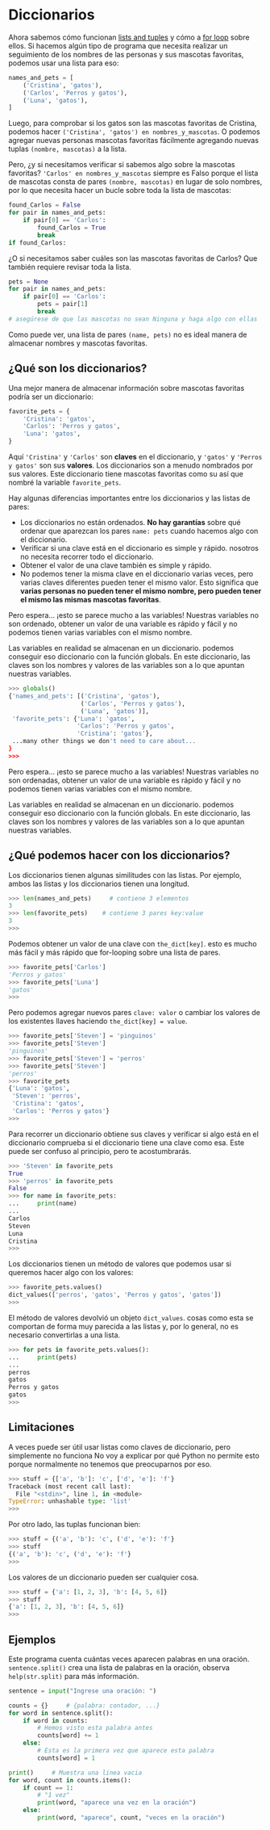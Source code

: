 # Diccionarios

Ahora sabemos cómo funcionan [lists and tuples](lists-and-tuples.md) y cómo
a [for loop](loops.md#for-loops) sobre ellos. Si hacemos algún tipo de
programa que necesita realizar un seguimiento de los nombres de las personas y sus mascotas favoritas,
podemos usar una lista para eso:

```python
names_and_pets = [
    ('Cristina', 'gatos'),
    ('Carlos', 'Perros y gatos'),
    ('Luna', 'gatos'),
]
```

Luego, para comprobar si los gatos son las mascotas favoritas de Cristina, podemos hacer
`('Cristina', 'gatos') en nombres_y_mascotas`. O podemos agregar nuevas personas
mascotas favoritas fácilmente agregando nuevas tuplas `(nombre, mascotas)` a la lista.

Pero, ¿y si necesitamos verificar si sabemos algo sobre la
mascotas favoritas? `'Carlos' en nombres_y_mascotas` siempre es Falso porque el
lista de mascotas consta de pares `(nombre, mascotas)` en lugar de solo nombres, por lo que
necesita hacer un bucle sobre toda la lista de mascotas:

```python
found_Carlos = False
for pair in names_and_pets:
    if pair[0] == 'Carlos':
        found_Carlos = True
        break
if found_Carlos:
```

¿O si necesitamos saber cuáles son las mascotas favoritas de Carlos? Que
también requiere revisar toda la lista.

```python
pets = None
for pair in names_and_pets:
    if pair[0] == 'Carlos':
        pets = pair[1]
        break
# asegúrese de que las mascotas no sean Ninguna y haga algo con ellas
```

Como puede ver, una lista de pares `(name, pets)` no es ideal
manera de almacenar nombres y mascotas favoritas.

## ¿Qué son los diccionarios?

Una mejor manera de almacenar información sobre mascotas favoritas podría ser un
diccionario:

```python
favorite_pets = {
    'Cristina': 'gatos',
    'Carlos': 'Perros y gatos',
    'Luna': 'gatos',
}
```

Aquí `'Cristina'` y `'Carlos'` son **claves** en el diccionario, y
`'gatos'` y `'Perros y gatos'` son sus **valores**. Los diccionarios son
a menudo nombrados por sus valores. Este diccionario tiene mascotas favoritas como su
así que nombré la variable `favorite_pets`.

Hay algunas diferencias importantes entre los diccionarios y las listas de pares:

- Los diccionarios no están ordenados. **No hay garantías** sobre qué
  ordenar que aparezcan los pares `name: pets` cuando hacemos algo
  con el diccionario.
- Verificar si una clave está en el diccionario es simple y rápido. nosotros no
  necesita recorrer todo el diccionario.
- Obtener el valor de una clave también es simple y rápido.
- No podemos tener la misma clave en el diccionario varias veces, pero
  varias claves diferentes pueden tener el mismo valor. Esto significa que
  **varias personas no pueden tener el mismo nombre, pero pueden tener el mismo
  las mismas mascotas favoritas**.

Pero espera... ¡esto se parece mucho a las variables! Nuestras variables no son
ordenado, obtener un valor de una variable es rápido y fácil y no podemos
tienen varias variables con el mismo nombre.

Las variables en realidad se almacenan en un diccionario. podemos conseguir eso
diccionario con la función globals. En este diccionario, las claves son
los nombres y valores de las variables son a lo que apuntan nuestras variables.

```python
>>> globals()
{'names_and_pets': [('Cristina', 'gatos'),
                    ('Carlos', 'Perros y gatos'),
                    ('Luna', 'gatos')],
 'favorite_pets': {'Luna': 'gatos',
                   'Carlos': 'Perros y gatos',
                   'Cristina': 'gatos'},
 ...many other things we don't need to care about...
}
>>>
```

Pero espera... ¡esto se parece mucho a las variables! Nuestras variables no son
ordenadas, obtener un valor de una variable es rápido y fácil y no podemos
tienen varias variables con el mismo nombre.

Las variables en realidad se almacenan en un diccionario. podemos conseguir eso
diccionario con la función globals. En este diccionario, las claves son
los nombres y valores de las variables son a lo que apuntan nuestras variables.

## ¿Qué podemos hacer con los diccionarios?

Los diccionarios tienen algunas similitudes con las listas. Por ejemplo, ambos
las listas y los diccionarios tienen una longitud.

```python
>>> len(names_and_pets)     # contiene 3 elementos
3
>>> len(favorite_pets)    # contiene 3 pares key:value
3
>>>
```

Podemos obtener un valor de una clave con `the_dict[key]`. esto es mucho más fácil
y más rápido que for-looping sobre una lista de pares.

```python
>>> favorite_pets['Carlos']
'Perros y gatos'
>>> favorite_pets['Luna']
'gatos'
>>>
```

Pero podemos agregar nuevos pares `clave: valor` o cambiar los valores de los existentes
llaves haciendo `the_dict[key] = value`.

```python
>>> favorite_pets['Steven'] = 'pinguinos'
>>> favorite_pets['Steven']
'pinguinos'
>>> favorite_pets['Steven'] = 'perros'
>>> favorite_pets['Steven']
'perros'
>>> favorite_pets
{'Luna': 'gatos',
 'Steven': 'perros',
 'Cristina': 'gatos',
 'Carlos': 'Perros y gatos'}
>>>
```

Para recorrer un diccionario obtiene sus claves y verificar si algo
está en el diccionario comprueba si el diccionario tiene una clave como esa. Este
puede ser confuso al principio, pero te acostumbrarás.

```python
>>> 'Steven' in favorite_pets
True
>>> 'perros' in favorite_pets
False
>>> for name in favorite_pets:
...     print(name)
...
Carlos
Steven
Luna
Cristina
>>>
```

Los diccionarios tienen un método de valores que podemos usar si queremos hacer
algo con los valores:

```python
>>> favorite_pets.values()
dict_values(['perros', 'gatos', 'Perros y gatos', 'gatos'])
>>>
```

El método de valores devolvió un objeto `dict_values`. cosas como esta
se comportan de forma muy parecida a las listas y, por lo general, no es necesario convertirlas a una lista.

```python
>>> for pets in favorite_pets.values():
...     print(pets)
...
perros
gatos
Perros y gatos
gatos
>>>
```

## Limitaciones

A veces puede ser útil usar listas como claves de diccionario, pero
simplemente no funciona No voy a explicar por qué Python no permite
esto porque normalmente no tenemos que preocuparnos por eso.

```python
>>> stuff = {['a', 'b']: 'c', ['d', 'e']: 'f'}
Traceback (most recent call last):
  File "<stdin>", line 1, in <module>
TypeError: unhashable type: 'list'
>>>
```

Por otro lado, las tuplas funcionan bien:

```python
>>> stuff = {('a', 'b'): 'c', ('d', 'e'): 'f'}
>>> stuff
{('a', 'b'): 'c', ('d', 'e'): 'f'}
>>>
```

Los valores de un diccionario pueden ser cualquier cosa.

```python
>>> stuff = {'a': [1, 2, 3], 'b': [4, 5, 6]}
>>> stuff
{'a': [1, 2, 3], 'b': [4, 5, 6]}
>>>
```

## Ejemplos

Este programa cuenta cuántas veces aparecen palabras en una oración.
`sentence.split()` crea una lista de palabras en la oración, observa
`help(str.split)` para más información.

```python
sentence = input("Ingrese una oración: ")

counts = {}     # {palabra: contador, ...}
for word in sentence.split():
    if word in counts:
        # Hemos visto esta palabra antes
        counts[word] += 1
    else:
        # Esta es la primera vez que aparece esta palabra
        counts[word] = 1

print()     # Muestra una linea vacia
for word, count in counts.items():
    if count == 1:
        # "1 vez"
        print(word, "aparece una vez en la oración")
    else:
        print(word, "aparece", count, "veces en la oración")
```
